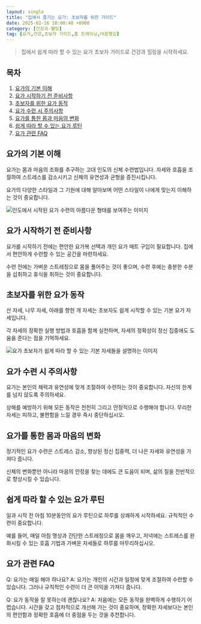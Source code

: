```yaml
---
layout: single
title: "집에서 즐기는 요가: 초보자를 위한 가이드"
date: 2025-02-16 10:00:48 +0900
category: [건강과-웰빙]
tag: [요가,건강,초보자 가이드,홈 트레이닝,마음챙김]
---
```

  
> 집에서 쉽게 따라 할 수 있는 요가 초보자 가이드로 건강과 힐링을 시작하세요.

## 목차
1. [요가의 기본 이해](#요가의-기본-이해)
2. [요가 시작하기 전 준비사항](#요가-시작하기-전-준비사항)
3. [초보자를 위한 요가 동작](#초보자를-위한-요가-동작)
4. [요가 수련 시 주의사항](#요가-수련-시-주의사항)
5. [요가를 통한 몸과 마음의 변화](#요가를-통한-몸과-마음의-변화)
6. [쉽게 따라 할 수 있는 요가 루틴](#쉽게-따라-할-수-있는-요가-루틴)
7. [요가 관련 FAQ](#요가-관련-faq)

## 요가의 기본 이해

요가는 몸과 마음의 조화를 추구하는 고대 인도의 신체 수련법입니다. 자세와 호흡을 조절하여 스트레스를 감소시키고 신체의 유연성과 균형을 증진시킵니다.


요가의 다양한 스타일과 그 기원에 대해 알아보며 어떤 스타일이 나에게 맞는지 이해하는 것이 중요합니다.


![인도에서 시작된 요가 수련의 아름다운 형태를 보여주는 이미지](undefined)



## 요가 시작하기 전 준비사항

요가를 시작하기 전에는 편안한 요가복 선택과 개인 요가 매트 구입이 필요합니다. 집에서 편안하게 수련할 수 있는 공간을 마련하세요.


수련 전에는 가벼운 스트레칭으로 몸을 풀어주는 것이 좋으며, 수련 후에는 충분한 수분을 섭취하고 휴식을 취하는 것이 중요합니다.



## 초보자를 위한 요가 동작

산 자세, 나무 자세, 아래를 향한 개 자세는 초보자도 쉽게 시작할 수 있는 기본 요가 자세입니다.


각 자세의 정확한 실행 방법과 호흡을 함께 실천하며, 자세의 정확성이 정신 집중에도 도움을 준다는 점을 기억하세요.


![요가 초보자가 쉽게 따라 할 수 있는 기본 자세들을 설명하는 이미지](undefined)



## 요가 수련 시 주의사항

요가는 본인의 체력과 유연성에 맞게 조절하여 수련하는 것이 중요합니다. 자신의 한계를 넘지 않도록 주의하세요.


상해를 예방하기 위해 모든 동작은 천천히 그리고 안정적으로 수행해야 합니다. 무리한 자세는 피하고, 불편함을 느낄 경우 즉시 중단하십시오.



## 요가를 통한 몸과 마음의 변화

정기적인 요가 수련은 스트레스 감소, 향상된 정신 집중력, 더 나은 자세와 유연성을 가져다 줍니다.


신체의 변화뿐만 아니라 마음의 안정을 찾는 데에도 큰 도움이 되며, 삶의 질을 전반적으로 향상시킬 수 있습니다.



## 쉽게 따라 할 수 있는 요가 루틴

일과 시작 전 아침 10분동안의 요가 루틴으로 하루를 상쾌하게 시작하세요. 규칙적인 수련이 중요합니다.


예를 들어, 매일 아침 명상과 간단한 스트레칭으로 몸을 깨우고, 저녁에는 스트레스를 완화시킬 수 있는 호흡 기법과 가벼운 자세들로 하루를 마무리하십시오.



## 요가 관련 FAQ

Q: 요가는 매일 해야 하나요? A: 요가는 개인의 시간과 일정에 맞게 조절하여 수련할 수 있습니다. 그러나 규칙적인 수련이 더 큰 이익을 가져다 줍니다.


Q: 요가 동작을 잘 못하는데 괜찮나요? A: 처음에는 모든 동작을 완벽하게 수행하기 어렵습니다. 시간을 갖고 점차적으로 개선해 가는 것이 중요하며, 정확한 자세보다는 본인의 편안함과 정확한 호흡에 더 중점을 두는 것을 추천합니다.


